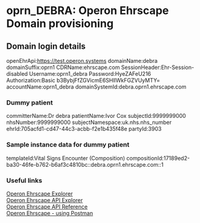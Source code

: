 # oprn_DEBRA: Operon Ehrscape Domain provisioning

## Domain login details

openEhrApi:https://test.operon.systems
domainName:debra
domainSuffix:oprn1
CDRName:ehrscape.com
SessionHeader:Ehr-Session-disabled
Username:oprn1_debra
Password:HyeZAFeU216
Authorization:Basic b3BybjFfZGVicmE6SHllWkFGZVUyMTY=
accountName:oprn1_debra
domainSystemId:debra.oprn1.ehrscape.com

### Dummy patient

committerName:Dr debra
patientName:Ivor Cox
subjectId:9999999000
nhsNumber:9999999000
subjectNamespace:uk.nhs.nhs_number
ehrId:705acfd1-cd47-44c3-acbb-f2e1b435f48e
partyId:3903

### Sample instance data for dummy patient

templateId:Vital Signs Encounter (Composition)
compositionId:17189ed2-ba30-46fe-b762-b6af3c4810bc::debra.oprn1.ehrscape.com::1


### Useful links

[Operon Ehrscape Explorer](https://test.operon.systems/explorer)  
[Operon Ehrscape API Explorer](https://test.operon.systems/api-explorer)  
[Operon Ehrscape API Reference](https://code4health.org/platform/open_interfaces_apis/ehrscape/ehrscape_api_reference)  
[Operon Ehrscape - using Postman](https://github.com/freshehr/postman-ehrscape/blob/master/README.md)
